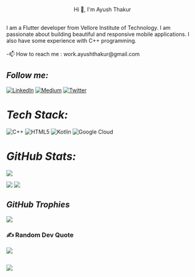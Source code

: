 <p align="center">Hi 👋, I'm Ayush Thakur</p>
<br> I am a Flutter developer from Vellore Institute of Technology. I am passionate about building beautiful and responsive mobile applications. I also have some experience with C++ programming.<br><br>-📫 How to reach me : work.ayushthakur@gmail.com


## <i>Follow me:</i><br>
[![LinkedIn](https://img.shields.io/badge/LinkedIn-%230077B5.svg?logo=linkedin&logoColor=white)](https://linkedin.com/in/https://www.linkedin.com/in/ayush-thakur-1b1127221/) [![Medium](https://img.shields.io/badge/Medium-12100E?logo=medium&logoColor=white)](https://medium.com/@https://medium.com/@thakurayush817) [![Twitter](https://img.shields.io/badge/Twitter-%231DA1F2.svg?logo=Twitter&logoColor=white)](https://twitter.com/AyushhThakurr) 

# <i>Tech Stack:</i><br>
![C++](https://img.shields.io/badge/c++-%2300599C.svg?style=for-the-badge&logo=c%2B%2B&logoColor=white) ![HTML5](https://img.shields.io/badge/html5-%23E34F26.svg?style=for-the-badge&logo=html5&logoColor=white) ![Kotlin](https://img.shields.io/badge/kotlin-%230095D5.svg?style=for-the-badge&logo=kotlin&logoColor=white) ![Google Cloud](https://img.shields.io/badge/Google%20Cloud-%234285F4.svg?style=for-the-badge&logo=google-cloud&logoColor=white)

# <i>GitHub Stats:</i><br>
![](http://github-profile-summary-cards.vercel.app/api/cards/profile-details?username=ayushhthakurr&theme=radical)
   
  
  ![](http://github-profile-summary-cards.vercel.app/api/cards/repos-per-language?username=ayushhthakurr&theme=moonlight)
 ![](http://github-profile-summary-cards.vercel.app/api/cards/most-commit-language?username=ayushhthakurr&theme=moonlight)

## <i>GitHub Trophies</i><br>
![](https://github-profile-trophy.vercel.app/?username=ayushhthakurr&theme=radical&no-frame=true&no-bg=false&margin-w=4)

### ✍️ Random Dev Quote
![](https://quotes-github-readme.vercel.app/api?type=horizontal&theme=radical)

##
![](https://komarev.com/ghpvc/?username=ayushhthakurr&color=blue) 


<!-- Proudly created with GPRM ( https://gprm.itsvg.in ) -->



